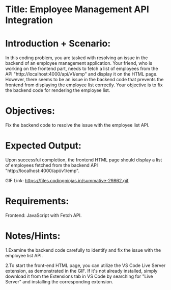 # Title: Employee Management API Integration

# Introduction + Scenario:

In this coding problem, you are tasked with resolving an issue in the backend of an employee management application. Your friend, who is working on the frontend part, needs to fetch a list of employees from the API "http://localhost:4000/api/v1/emp" and display it on the HTML page. However, there seems to be an issue in the backend code that prevents the frontend from displaying the employee list correctly. Your objective is to fix the backend code for rendering the employee list.

# Objectives:

Fix the backend code to resolve the issue with the employee list API.

# Expected Output:

Upon successful completion, the frontend HTML page should display a list of employees fetched from the backend API "http://localhost:4000/api/v1/emp".

GIF Link: https://files.codingninjas.in/summative-29862.gif

# Requirements:

Frontend: JavaScript with Fetch API.

# Notes/Hints:

1.Examine the backend code carefully to identify and fix the issue with the employee list API.

2.To start the front-end HTML page, you can utilize the VS Code Live Server extension, as demonstrated in the GIF. If it's not already installed, simply download it from the Extensions tab in VS Code by searching for "Live Server" and installing the corresponding extension.
